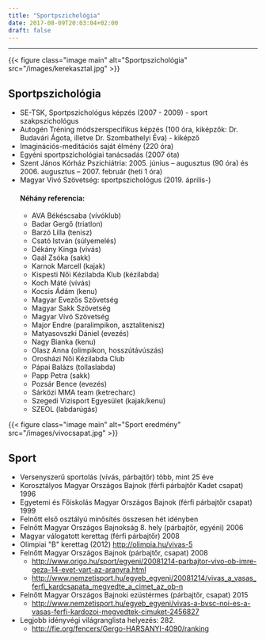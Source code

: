 ```yaml
---
title: "Sportpszichológia"
date: 2017-08-09T20:03:04+02:00
draft: false
---
```

___

{{< figure class="image main" alt="Sportpszichológia" src="/images/kerekasztal.jpg" >}}

## Sportpszichológia

- SE-TSK, Sportpszichológus képzés (2007 - 2009) - sport szakpszichológus
- Autogén Tréning módszerspecifikus képzés (100 óra, kiképzők: Dr. Budavári Ágota, illetve Dr. Szombathelyi Éva) - kiképző
- Imaginációs-meditációs saját élmény (220 óra)
- Egyéni sportpszichológiai tanácsadás (2007 óta)
- Szent János Kórház Pszichiátria: 2005. június – augusztus (90 óra) és 2006. augusztus – 2007. február (heti 1 óra)
- Magyar Vívó Szövetség: sportpszichológus (2019. április-)
  #### Néhány referencia:
  - AVA Békéscsaba (vívóklub)
  - Badar Gergő (triatlon)
  - Barzó Lilla (tenisz)
  - Csató István (súlyemelés)
  - Dékány Kinga (vívás)
  - Gaál Zsóka (sakk)
  - Karnok Marcell (kajak)
  - Kispesti Női Kézilabda Klub (kézilabda)
  - Koch Máté (vívás)
  - Kocsis Ádám (kenu)
  - Magyar Evezős Szövetség 
  - Magyar Sakk Szövetség
  - Magyar Vívó Szövetség
  - Major Endre (paralimpikon, asztalitenisz)
  - Matyasovszki Dániel (evezés)
  - Nagy Bianka (kenu)
  - Olasz Anna (olimpikon, hosszútávúszás)
  - Orosházi Női Kézilabda Club
  - Pápai Balázs (tollaslabda)
  - Papp Petra (sakk) 
  - Pozsár Bence (evezés)
  - Sárközi MMA team (ketrecharc)
  - Szegedi Vizisport Egyesület (kajak/kenu)
  - SZEOL (labdarúgás)


{{< figure class="image main" alt="Sport eredmény" src="/images/vivocsapat.jpg" >}} 

## Sport

- Versenyszerű sportolás (vívás, párbajtőr) több, mint 25 éve
- Korosztályos Magyar Országos Bajnok (férfi párbajtőr Kadet csapat) 1996
- Egyetemi és Főiskolás Magyar Országos Bajnok (férfi párbajtőr csapat) 1999
- Felnőtt első osztályú minősítés összesen hét idényben
- Felnőtt Magyar Országos Bajnokság 8. hely (párbajtőr, egyéni) 2006
- Magyar válogatott kerettag (férfi párbajtőr) 2008
- Olimpiai "B" kerettag (2012) http://olimpia.hu/vivas-5
- Felnőtt Magyar Országos Bajnok (párbajtőr, csapat) 2008
  - http://www.origo.hu/sport/egyeni/20081214-parbajtor-vivo-ob-imre-geza-14-evet-vart-az-aranyra.html
  - http://www.nemzetisport.hu/egyeb_egyeni/20081214/vivas_a_vasas_ferfi_kardcsapata_megvedte_a_cimet_az_ob-n
- Felnőtt Magyar Országos Bajnoki ezüstérmes (párbajtőr, csapat) 2015
  - http://www.nemzetisport.hu/egyeb_egyeni/vivas-a-bvsc-noi-es-a-vasas-ferfi-kardozoi-megvedtek-cimuket-2456827
- Legjobb idényvégi világranglista helyezés: 282. 
  - http://fie.org/fencers/Gergo-HARSANYI-4090/ranking
